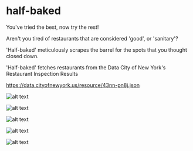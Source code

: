 # half-baked

You've tried the best, now try the rest!

Aren't you tired of restaurants that are considered 'good', or 'sanitary'?

'Half-baked' meticulously scrapes the barrel for the spots that you thought closed down. 

'Half-baked' fetches restaurants from the Data City of New York's Restaurant Inspection Results

https://data.cityofnewyork.us/resource/43nn-pn8j.json


![alt text](https://i.imgur.com/zSq35ZP.jpg)

![alt text](https://i.imgur.com/toorIXe.jpg)

![alt text](https://i.imgur.com/yo2DOU1.jpg)

![alt text](https://i.imgur.com/gPcem58.jpg)

![alt text](https://i.imgur.com/jGTWQ64.jpg)

